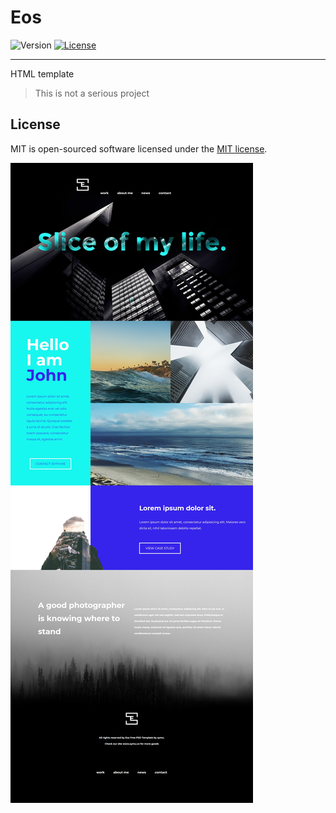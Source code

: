 Eos
=========================

![Version](https://img.shields.io/badge/version-1.0-green.svg)
[![License](https://img.shields.io/badge/license-MIT-blue.svg)](http://opensource.org/licenses/MIT)

-------

HTML template

>This is not a serious project

License
-------

MIT is open-sourced software licensed under the [MIT license](https://www.tldrlegal.com/l/mit).

<p>
	<img src="https://raw.githubusercontent.com/MaxZenk/Eos/master/Eos.jpg" alt="Eos">
</p>
